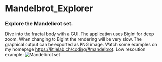 # Mandelbrot_Explorer
### Explore the Mandelbrot set. 
Dive into the fractal body with a GUI. The application uses BigInt for deep zoom. When changing to BigInt the rendering will be very slow.
The graphical output can be exported as PNG image. Watch some examples on my homepage <https://littlelab.ch/coding/#mandelbrot>.
Low resolution example:
![Mandelbrot set](https://littlelab.ch/coding/data/mandelbrot-02.jpg)

